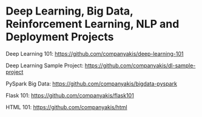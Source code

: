 # Deep Learning, Big Data, Reinforcement Learning, NLP and Deployment Projects

Deep Learning 101:
https://github.com/companyakis/deep-learning-101

Deep Learning Sample Project:
https://github.com/companyakis/dl-sample-project

PySpark Big Data:
https://github.com/companyakis/bigdata-pyspark

Flask 101: 
https://github.com/companyakis/flask101

HTML 101: 
https://github.com/companyakis/html
